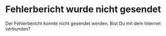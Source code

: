 # Fehlerbericht wurde nicht gesendet

Der Fehlerbericht konnte nicht gesendet werden. Bist Du mit dem Internet verbunden?
